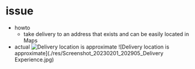 # issue
- howto
  - take delivery to an address that exists and can be easily located in Maps
- actual
![Delivery location is approximate](./res/1000001011.jpg)
![Delivery location is approximate](./res/Screenshot_20230201_202905_Delivery Experience.jpg)

